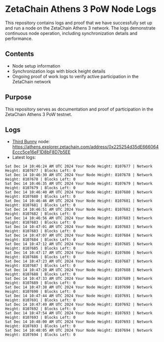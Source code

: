 # ZetaChain Athens 3 PoW Node Logs
This repository contains logs and proof that we have successfully set up and run a node on the ZetaChain Athens 3 network. The logs demonstrate continuous node operation, including synchronization details and performance.

## Contents
- Node setup information
- Synchronization logs with block height details
- Ongoing proof of work logs to verify active participation in the ZetaChain network

## Purpose
This repository serves as documentation and proof of participation in the ZetaChain Athens 3 PoW testnet.

## Logs

- [Third Bunny](https://thirdbunny.xyz/) node: https://athens.explorer.zetachain.com/address/0x225254d35dE666064Eccc5ce16eF1D8bF8D7b5EE
- Latest logs:
```
Sat Dec 14 10:46:24 AM UTC 2024 Your Node Height: 8107677 | Network Height: 8107677 | Blocks Left: 0
Sat Dec 14 10:46:30 AM UTC 2024 Your Node Height: 8107678 | Network Height: 8107678 | Blocks Left: 0
Sat Dec 14 10:46:35 AM UTC 2024 Your Node Height: 8107679 | Network Height: 8107679 | Blocks Left: 0
Sat Dec 14 10:46:40 AM UTC 2024 Your Node Height: 8107680 | Network Height: 8107680 | Blocks Left: 0
Sat Dec 14 10:46:46 AM UTC 2024 Your Node Height: 8107681 | Network Height: 8107681 | Blocks Left: 0
Sat Dec 14 10:46:51 AM UTC 2024 Your Node Height: 8107682 | Network Height: 8107682 | Blocks Left: 0
Sat Dec 14 10:46:56 AM UTC 2024 Your Node Height: 8107683 | Network Height: 8107683 | Blocks Left: 0
Sat Dec 14 10:47:01 AM UTC 2024 Your Node Height: 8107683 | Network Height: 8107683 | Blocks Left: 0
Sat Dec 14 10:47:07 AM UTC 2024 Your Node Height: 8107684 | Network Height: 8107684 | Blocks Left: 0
Sat Dec 14 10:47:12 AM UTC 2024 Your Node Height: 8107685 | Network Height: 8107685 | Blocks Left: 0
Sat Dec 14 10:47:17 AM UTC 2024 Your Node Height: 8107686 | Network Height: 8107686 | Blocks Left: 0
Sat Dec 14 10:47:23 AM UTC 2024 Your Node Height: 8107687 | Network Height: 8107687 | Blocks Left: 0
Sat Dec 14 10:47:28 AM UTC 2024 Your Node Height: 8107688 | Network Height: 8107688 | Blocks Left: 0
Sat Dec 14 10:47:33 AM UTC 2024 Your Node Height: 8107689 | Network Height: 8107689 | Blocks Left: 0
Sat Dec 14 10:47:38 AM UTC 2024 Your Node Height: 8107690 | Network Height: 8107690 | Blocks Left: 0
Sat Dec 14 10:47:44 AM UTC 2024 Your Node Height: 8107691 | Network Height: 8107691 | Blocks Left: 0
Sat Dec 14 10:47:49 AM UTC 2024 Your Node Height: 8107692 | Network Height: 8107692 | Blocks Left: 0
Sat Dec 14 10:47:54 AM UTC 2024 Your Node Height: 8107693 | Network Height: 8107693 | Blocks Left: 0
Sat Dec 14 10:48:00 AM UTC 2024 Your Node Height: 8107693 | Network Height: 8107693 | Blocks Left: 0
Sat Dec 14 10:48:05 AM UTC 2024 Your Node Height: 8107694 | Network Height: 8107694 | Blocks Left: 0
```
